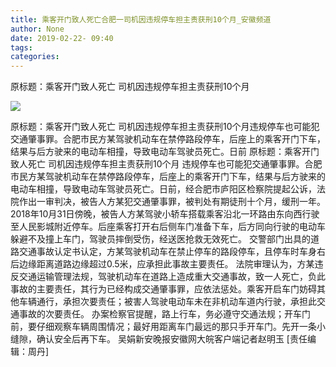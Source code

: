 ```yaml
---
title: 乘客开门致人死亡合肥一司机因违规停车担主责获刑10个月_安徽频道
author: None
date: 2019-02-22- 09:40
tags: 
categories: 
---
```

原标题：乘客开门致人死亡 司机因违规停车担主责获刑10个月
<!-- more -->
                
<img align="center" border="0" src="http://p2.ifengimg.com/a/2016/0810/204c433878d5cf9size1_w16_h16.png" />
                
            
原标题：乘客开门致人死亡 司机因违规停车担主责获刑10个月违规停车也可能犯交通肇事罪。合肥市民方某驾驶机动车在禁停路段停车，后座上的乘客开门下车，结果与后方驶来的电动车相撞，导致电动车驾驶员死亡。日前
原标题：乘客开门致人死亡 司机因违规停车担主责获刑10个月
违规停车也可能犯交通肇事罪。合肥市民方某驾驶机动车在禁停路段停车，后座上的乘客开门下车，结果与后方驶来的电动车相撞，导致电动车驾驶员死亡。日前，经合肥市庐阳区检察院提起公诉，法院作出一审判决，被告人方某犯交通肇事罪，被判处有期徒刑十个月，缓刑一年。
2018年10月31日傍晚，被告人方某驾驶小轿车搭载乘客沿北一环路由东向西行驶至人民影城附近停车。后座乘客打开右后侧车门准备下车，后方同向行驶的电动车躲避不及撞上车门，驾驶员摔倒受伤，经送医抢救无效死亡。
交警部门出具的道路交通事故认定书认定，方某驾驶机动车在禁止停车的路段停车，且停车时车身右后边缘距离道路边缘超过0.5米，应承担此事故主要责任。
法院审理认为，方某违反交通运输管理法规，驾驶机动车在道路上造成重大交通事故，致一人死亡，负此事故的主要责任，其行为已经构成交通肇事罪，应依法惩处。乘客开启车门妨碍其他车辆通行，承担次要责任；被害人驾驶电动车未在非机动车道内行驶，承担此交通事故的次要责任。
办案检察官提醒，路上行车，务必遵守交通法规；开车门前，要仔细观察车辆周围情况；最好用距离车门最远的那只手开车门。先开一条小缝隙，确认安全后再下车。
吴娟新安晚报安徽网大皖客户端记者赵明玉
[责任编辑：周丹]
            
